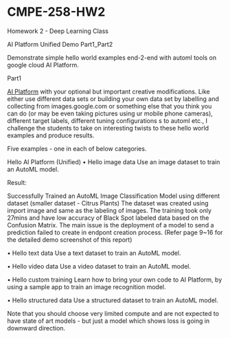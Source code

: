 # CMPE-258-HW2

Homework 2 - Deep Learning Class

AI Platform Unified Demo Part1_Part2 

Demonstrate simple hello world examples end-2-end with automl tools on google cloud AI Platform. 

Part1

[AI Platform](https://cloud.google.com/ai-platform-unified/docs/tutorials/) with your optional but important creative modifications.
Like either use different data sets or building your own data set by labelling and collecting from images.google.com or 
something else that you think you can do (or may be even taking pictures using ur mobile phone cameras), 
different target labels, different tuning configurations s to automl etc., 
I challenge the students to take on interesting twists to these hello world examples and produce results.

Five examples - one in each of below categories. 

Hello AI Platform (Unified) 
•	Hello image data
  Use an image dataset to train an AutoML model.
  
  Result: 
  
  Successfully Trained an AutoML Image Classification Model using different dataset (smaller dataset - Citrus Plants)
  The dataset was created using import image and same as the labeling of images.
  The training took only 27mins and have low accuracy of Black Spot labeled data based on the Confusion Matrix.
  The main issue is the deployment of a model to send a prediction failed to create in endpont creation process.
  (Refer page 9~16 for the detailed demo screenshot of this report)
 
•	Hello text data
  Use a text dataset to train an AutoML model.
  
•	Hello video data
  Use a video dataset to train an AutoML model.
  
•	Hello custom training
  Learn how to bring your own code to AI Platform, by using a sample app to train an image recognition model.
  
•	Hello structured data
  Use a structured dataset to train an AutoML model.
  
  Note that you should choose very limited compute and are not expected to have state of art models - but just a model which shows loss is going in downward 
  direction.




